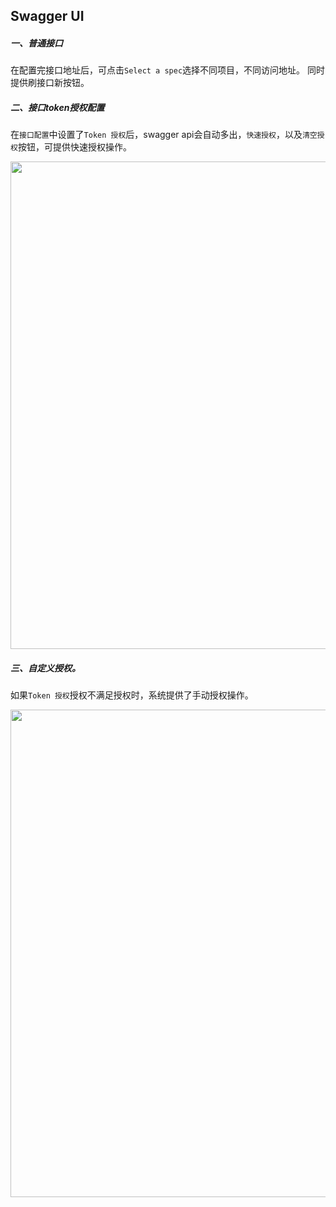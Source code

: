 <h2>Swagger UI</h2>

##### 一、普通接口

在配置完接口地址后，可点击`Select a spec`选择不同项目，不同访问地址。 同时提供刷接口新按钮。

##### 二、接口token授权配置

在`接口配置`中设置了`Token 授权`后，swagger api会自动多出，`快速授权`，以及`清空授权`按钮，可提供快速授权操作。 

<img src="./images/swagger-colltctor-09.png" style="width:780px;" class="no-zoom" />

##### 三、自定义授权。

如果`Token 授权`授权不满足授权时，系统提供了手动授权操作。

<img src="./images/swagger-colltctor-10.png" style="width:780px;" class="no-zoom" />
